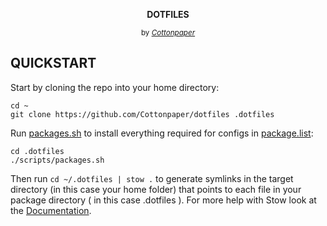 <p align="center"><b>DOTFILES</b></p>
<p align="center"><sup>by <ins><i>Cottonpaper</ins></sup></i></p>

## QUICKSTART

Start by cloning the repo into your home directory:

```
cd ~
git clone https://github.com/Cottonpaper/dotfiles .dotfiles
```
Run [packages.sh](scripts/packages.sh) to install everything required for configs in [package.list](packages.list):
```
cd .dotfiles
./scripts/packages.sh
```
Then run ```cd ~/.dotfiles | stow .``` to generate symlinks in the target directory (in this case your home folder) that points to each file in your package directory ( in this case .dotfiles ). For more help with Stow look at the [Documentation](https://www.gnu.org/software/stow/manual/stow.html).

